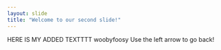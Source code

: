 ```yaml
---
layout: slide
title: "Welcome to our second slide!"
---
```

HERE IS MY ADDED TEXTTTT
woobyfoosy
Use the left arrow to go back!

